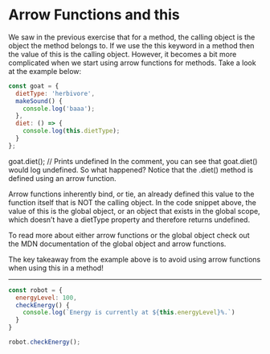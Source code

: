 # Arrow Functions and this
We saw in the previous exercise that for a method, the calling object is the object the method belongs to. If we use the this keyword in a method then the value of this is the calling object. However, it becomes a bit more complicated when we start using arrow functions for methods. Take a look at the example below:

```js
const goat = {
  dietType: 'herbivore',
  makeSound() {
    console.log('baaa');
  },
  diet: () => {
    console.log(this.dietType);
  }
};
```
 
goat.diet(); // Prints undefined
In the comment, you can see that goat.diet() would log undefined. So what happened? Notice that the .diet() method is defined using an arrow function.

Arrow functions inherently bind, or tie, an already defined this value to the function itself that is NOT the calling object. In the code snippet above, the value of this is the global object, or an object that exists in the global scope, which doesn’t have a dietType property and therefore returns undefined.

To read more about either arrow functions or the global object check out the MDN documentation of the global object and arrow functions.

The key takeaway from the example above is to avoid using arrow functions when using this in a method!

***
```js
const robot = {
  energyLevel: 100,
  checkEnergy() {
    console.log(`Energy is currently at ${this.energyLevel}%.`)
  }
}

robot.checkEnergy();
```